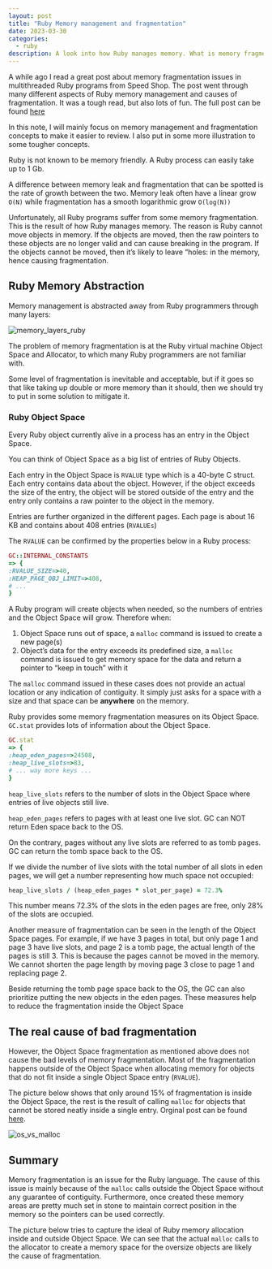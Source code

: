 ```yaml
---
layout: post
title: "Ruby Memory management and fragmentation"
date: 2023-03-30
categories:
  - ruby
description: A look into how Ruby manages memory. What is memory fragmentation? What causes in Ruby?
---
```


A while ago I read a great post about memory fragmentation issues in multithreaded Ruby programs from Speed Shop. The post went through many different aspects of Ruby memory management and causes of fragmentation. It was a tough read, but also lots of fun. The full post can be found [here](https://www.speedshop.co/2017/12/04/malloc-doubles-ruby-memory.html)

In this note, I will mainly focus on memory management and fragmentation concepts to make it easier to review. I also put in some more illustration to some tougher concepts.

Ruby is not known to be memory friendly. A Ruby process can easily take up to 1 Gb.

A difference between memory leak and fragmentation that can be spotted is the rate of growth between the two. Memory leak often have a linear grow `O(N)` while fragmentation has a smooth logarithmic grow `O(log(N))`

Unfortunately, all Ruby programs suffer from some memory fragmentation. This is the result of how Ruby manages memory. The reason is Ruby cannot move objects in memory. If the objects are moved, then the raw pointers to these objects are no longer valid and can cause breaking in the program. If the objects cannot be moved, then it’s likely to leave “holes: in the memory, hence causing fragmentation.

## Ruby Memory Abstraction

Memory management is abstracted away from Ruby programmers through many layers:

![memory_layers_ruby](https://cdn.discordapp.com/attachments/1090947545477427264/1090947660975980615/image.png)

The problem of memory fragmentation is at the Ruby virtual machine Object Space and Allocator, to which many Ruby programmers are not familiar with.

Some level of fragmentation is inevitable and acceptable, but if it goes so that like taking up double or more memory than it should, then we should try to put in some solution to mitigate it.

### Ruby Object Space

Every Ruby object currently alive in a process has an entry in the Object Space.

You can think of Object Space as a big list of entries of Ruby Objects.

Each entry in the Object Space is `RVALUE` type which is a 40-byte C struct. Each entry contains data about the object. However, if the object exceeds the size of the entry, the object will be stored outside of the entry and the entry only contains a raw pointer to the object in the memory.

Entries are further organized in the different pages. Each page is about 16 KB and contains about 408 entries (`RVALUEs`)

The `RVALUE` can be confirmed by the properties below in a Ruby process:

```ruby
GC::INTERNAL_CONSTANTS
=> {
:RVALUE_SIZE=>40,
:HEAP_PAGE_OBJ_LIMIT=>408,
# ...
}
```

A Ruby program will create objects when needed, so the numbers of entries and the Object Space will grow. Therefore when:
1. Object Space runs out of space, a `malloc` command is issued to create a new page(s)
2. Object’s data for the entry exceeds its predefined size, a `malloc` command is issued to get memory space for the data and return a pointer to “keep in touch” with it

The `malloc` command issued in these cases does not provide an actual location or any indication of contiguity. It simply just asks for a space with a size and that space can be **anywhere** on the memory.

Ruby provides some memory fragmentation measures on its Object Space. `GC.stat` provides lots of information about the Object Space.

```ruby
GC.stat
=> {
:heap_eden_pages=>24508,
:heap_live_slots=>83,
# ... way more keys ...
}
```

`heap_live_slots` refers to the number of slots in the Object Space where entries of live objects still live.

`heap_eden_pages` refers to pages with at least one live slot. GC can NOT return Eden space back to the OS.

On the contrary, pages without any live slots are referred to as tomb pages. GC can return the tomb space back to the OS.

If we divide the number of live slots with the total number of all slots in eden pages, we will get a number representing how much space not occupied:
```ruby
heap_live_slots / (heap_eden_pages * slot_per_page) = 72.3%
``` 
This number means 72.3% of the slots in the eden pages are free, only 28% of the slots are occupied.

Another measure of fragmentation can be seen in the length of the  Object Space pages. For example, if we have 3 pages in total, but only page 1 and page 3 have live slots, and page 2 is a tomb page, the actual length of the pages is still 3. This is because the pages cannot be moved in the memory. We cannot shorten the page length by moving page 3 close to page 1 and replacing page 2.

Beside returning the tomb page space back to the OS, the GC can also prioritize putting the new objects in the eden pages. These measures help to reduce the fragmentation inside the Object Space

## The real cause of bad fragmentation

However, the Object Space fragmentation as mentioned above does not cause the bad levels of memory fragmentation. Most of the fragmentation happens outside of the Object Space when allocating memory for objects that do not fit inside a single Object Space entry (`RVALUE`).

The picture below shows that only around 15% of fragmentation is inside the Object Space, the rest is the result of calling `malloc` for objects that cannot be stored neatly inside a single entry. Orginal post can be found [here](https://twitter.com/tenderlove/status/879870368680255489?ref_src=twsrc%5Etfw%7Ctwcamp%5Etweetembed%7Ctwterm%5E879870368680255489%7Ctwgr%5E7d73701eb304c1e2c88a87005d6543c20edebc47%7Ctwcon%5Es1_&ref_url=https%3A%2F%2Fwww.speedshop.co%2F2017%2F12%2F04%2Fmalloc-doubles-ruby-memory.html).

![os_vs_malloc](https://cdn.discordapp.com/attachments/1090947545477427264/1090951650627305522/image.png)

## Summary

Memory fragmentation is an issue for the Ruby language. The cause of this issue is mainly because of the `malloc` calls outside the Object Space without any guarantee of contiguity. Furthermore, once created these memory areas are pretty much set in stone to maintain correct position in the memory so the pointers can be used correctly.

The picture below tries to capture the ideal of Ruby memory allocation inside and outside Object Space. We can see that the actual `malloc` calls to the allocator to create a memory space for the oversize objects are likely the cause of fragmentation.
